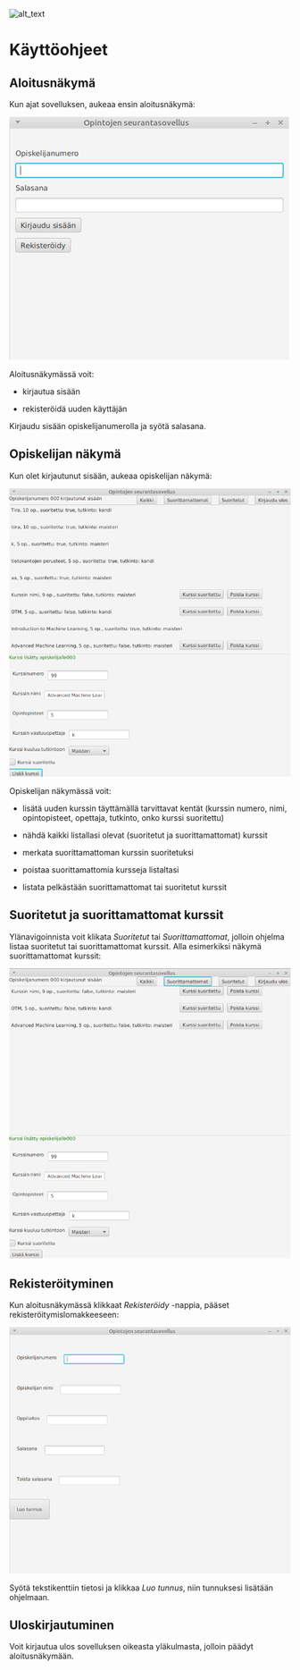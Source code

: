 ![alt_text](https://media.giphy.com/media/PhGhQF98OhZUYLPhaM/giphy.gif)
# Käyttöohjeet

## Aloitusnäkymä

Kun ajat sovelluksen, aukeaa ensin aloitusnäkymä:

![alt_text](https://github.com/puuro-maria/ot-harjoitustyo/blob/master/dokumentointi/kuvat/aloitysnaytto.png)

Aloitusnäkymässä voit:

  - kirjautua sisään
  
  - rekisteröidä uuden käyttäjän
  
Kirjaudu sisään opiskelijanumerolla ja syötä salasana.

## Opiskelijan näkymä

Kun olet kirjautunut sisään, aukeaa opiskelijan näkymä:

![alt_text](https://github.com/puuro-maria/ot-harjoitustyo/blob/master/dokumentointi/kuvat/kurssilista_aloitus.png)

Opiskelijan näkymässä voit:

  - lisätä uuden kurssin täyttämällä tarvittavat kentät (kurssin numero, nimi, opintopisteet, opettaja, tutkinto, onko kurssi suoritettu)

  - nähdä kaikki listallasi olevat (suoritetut ja suorittamattomat) kurssit
  
  - merkata suorittamattoman kurssin suoritetuksi
  
  - poistaa suorittamattomia kursseja listaltasi
  
  - listata pelkästään suorittamattomat tai suoritetut kurssit
  
## Suoritetut ja suorittamattomat kurssit

Ylänavigoinnista voit klikata *Suoritetut* tai *Suorittamattomat*, jolloin ohjelma listaa suoritetut tai suorittamattomat kurssit. Alla esimerkiksi näkymä suorittamattomat kurssit:

![alt_text](https://github.com/puuro-maria/ot-harjoitustyo/blob/master/dokumentointi/kuvat/suorittamattomat.png)

## Rekisteröityminen

Kun aloitusnäkymässä klikkaat *Rekisteröidy* -nappia, pääset rekisteröitymislomakkeeseen:

![alt_text](https://github.com/puuro-maria/ot-harjoitustyo/blob/master/dokumentointi/kuvat/rekisteroidy.png)

Syötä tekstikenttiin tietosi ja klikkaa *Luo tunnus*, niin tunnuksesi lisätään ohjelmaan. 

## Uloskirjautuminen

Voit kirjautua ulos sovelluksen oikeasta yläkulmasta, jolloin päädyt aloitusnäkymään. 
